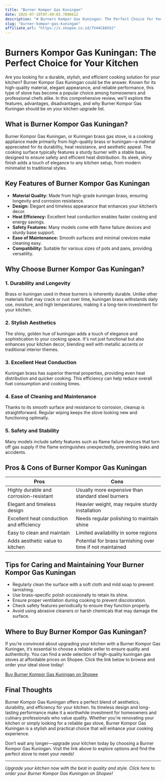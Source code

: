 ```yaml
---
title: "Burner Kompor Gas Kuningan"
date: 2025-07-10T07:49:03.709661Z
description: "# Burners Kompor Gas Kuningan: The Perfect Choice for Your Kitchen..."
slug: "burner-kompor-gas-kuningan"
affiliate_url: "https://s.shopee.co.id/7V44C68VX2"
---
```

# Burners Kompor Gas Kuningan: The Perfect Choice for Your Kitchen

Are you looking for a durable, stylish, and efficient cooking solution for your kitchen? Burner Kompor Gas Kuningan could be the answer. Known for its high-quality material, elegant appearance, and reliable performance, this type of stove has become a popular choice among homeowners and professional chefs alike. In this comprehensive review, we'll explore the features, advantages, disadvantages, and why Burner Kompor Gas Kuningan should be on your kitchen upgrade list.

## What is Burner Kompor Gas Kuningan?

Burner Kompor Gas Kuningan, or Kuningan brass gas stove, is a cooking appliance made primarily from high-quality brass or kuningan—a material appreciated for its durability, heat resistance, and aesthetic appeal. The cooking surface typically features a sturdy burner with a stable base, designed to ensure safety and efficient heat distribution. Its sleek, shiny finish adds a touch of elegance to any kitchen setup, from modern minimalist to traditional styles.

## Key Features of Burner Kompor Gas Kuningan

- **Material Quality:** Made from high-grade kuningan brass, ensuring longevity and corrosion resistance.
- **Design:** Elegant and timeless appearance that enhances your kitchen’s decor.
- **Heat Efficiency:** Excellent heat conduction enables faster cooking and energy savings.
- **Safety Features:** Many models come with flame failure devices and sturdy base support.
- **Ease of Maintenance:** Smooth surfaces and minimal crevices make cleaning easy.
- **Compatibility:** Suitable for various sizes of pots and pans, providing versatility.

## Why Choose Burner Kompor Gas Kuningan?

### 1. Durability and Longevity

Brass or kuningan used in these burners is inherently durable. Unlike other materials that may crack or rust over time, kuningan brass withstands daily use, moisture, and high temperatures, making it a long-term investment for your kitchen.

### 2. Stylish Aesthetics

The shiny, golden hue of kuningan adds a touch of elegance and sophistication to your cooking space. It's not just functional but also enhances your kitchen decor, blending well with metallic accents or traditional interior themes.

### 3. Excellent Heat Conduction

Kuningan brass has superior thermal properties, providing even heat distribution and quicker cooking. This efficiency can help reduce overall fuel consumption and cooking times.

### 4. Ease of Cleaning and Maintenance

Thanks to its smooth surface and resistance to corrosion, cleanup is straightforward. Regular wiping keeps the stove looking new and functioning optimally.

### 5. Safety and Stability

Many models include safety features such as flame failure devices that turn off gas supply if the flame extinguishes unexpectedly, preventing leaks and accidents.

## Pros & Cons of Burner Kompor Gas Kuningan

| Pros                                              | Cons                                              |
|---------------------------------------------------|---------------------------------------------------|
| Highly durable and corrosion-resistant          | Usually more expensive than standard steel burners |
| Elegant and timeless design                      | Heavier weight, may require sturdy installation  |
| Excellent heat conduction and efficiency       | Needs regular polishing to maintain shine       |
| Easy to clean and maintain                      | Limited availability in some regions            |
| Adds aesthetic value to kitchen                  | Potential for brass tarnishing over time if not maintained |

## Tips for Caring and Maintaining Your Burner Kompor Gas Kuningan

- Regularly clean the surface with a soft cloth and mild soap to prevent tarnishing.
- Use brass-specific polish occasionally to retain its shine.
- Ensure proper ventilation during cooking to prevent discoloration.
- Check safety features periodically to ensure they function properly.
- Avoid using abrasive cleaners or harsh chemicals that may damage the surface.

## Where to Buy Burner Kompor Gas Kuningan?

If you’re convinced about upgrading your kitchen with a Burner Kompor Gas Kuningan, it’s essential to choose a reliable seller to ensure quality and authenticity. You can find a wide selection of high-quality kuningan gas stoves at affordable prices on Shopee. Click the link below to browse and order your ideal stove today!

[Buy Burner Kompor Gas Kuningan on Shopee](https://s.shopee.co.id/7V44C68VX2)

## Final Thoughts

Burner Kompor Gas Kuningan offers a perfect blend of aesthetics, durability, and efficiency for your kitchen. Its timeless design and long-lasting performance make it a worthwhile investment for homeowners and culinary professionals who value quality. Whether you're renovating your kitchen or simply looking for a reliable gas stove, Burner Kompor Gas Kuningan is a stylish and practical choice that will enhance your cooking experience.

Don’t wait any longer—upgrade your kitchen today by choosing a Burner Kompor Gas Kuningan. Visit the link above to explore options and find the perfect stove to meet your needs!

---

*Upgrade your kitchen now with the best in quality and style. Click here to order your Burner Kompor Gas Kuningan on Shopee!*